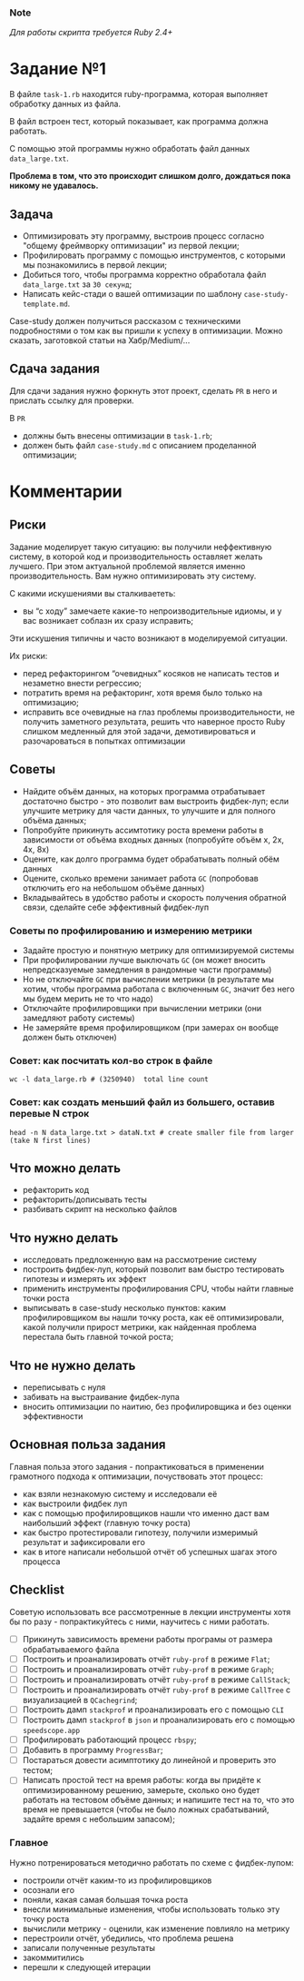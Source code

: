 ### Note
*Для работы скрипта требуется Ruby 2.4+*

# Задание №1
В файле `task-1.rb` находится ruby-программа, которая выполняет обработку данных из файла.

В файл встроен тест, который показывает, как программа должна работать.

С помощью этой программы нужно обработать файл данных `data_large.txt`.

**Проблема в том, что это происходит слишком долго, дождаться пока никому не удавалось.**


## Задача
- Оптимизировать эту программу, выстроив процесс согласно "общему фреймворку оптимизации" из первой лекции;
- Профилировать программу с помощью инструментов, с которыми мы познакомились в первой лекции;
- Добиться того, чтобы программа корректно обработала файл `data_large.txt` за `30 секунд`;
- Написать кейс-стади о вашей оптимизации по шаблону `case-study-template.md`.

Case-study должен получиться рассказом с техническими подробностями о том как вы пришли к успеху в оптимизации. Можно сказать, заготовкой статьи на Хабр/Medium/...

## Сдача задания
Для сдачи задания нужно форкнуть этот проект, сделать `PR` в него и прислать ссылку для проверки.

В `PR`
- должны быть внесены оптимизации в `task-1.rb`;
- должен быть файл `case-study.md` с описанием проделанной оптимизации;


# Комментарии

## Риски
Задание моделирует такую ситуацию: вы получили неффективную систему, в которой код и производительность оставляет желать лучшего. При этом актуальной проблемой является именно производительность.
Вам нужно оптимизировать эту систему.

С какими искушениями вы сталкиваететь:
- вы “с ходу” замечаете какие-то непроизводительные идиомы, и у вас возникает соблазн их сразу исправить;

Эти искушения типичны и часто возникают в моделируемой ситуации.

Их риски:
- перед рефакторингом “очевидных” косяков не написать тестов и незаметно внести регрессию;
- потратить время на рефакторинг, хотя время было только на оптимизацию;
- исправить все очевидные на глаз проблемы производительности, не получить заметного результата, решить что наверное просто Ruby слишком медленный для этой задачи, демотивироваться и разочароваться в попытках оптимизации

## Советы
- Найдите объём данных, на которых программа отрабатывает достаточно быстро - это позволит вам выстроить фидбек-луп; если улучшите метрику для части данных, то улучшите и для полного объёма данных;
- Попробуйте прикинуть ассимтотику роста времени работы в зависимости от объёма входных данных (попробуйте объём x, 2x, 4x, 8x)
- Оцените, как долго программа будет обрабатывать полный обём данных
- Оцените, сколько времени занимает работа `GC` (попробовав отключить его на небольшом объёме данных)
- Вкладывайтесь в удобство работы и скорость получения обратной связи, сделайте себе эффективный фидбек-луп

### Советы по профилированию и измерению метрики
- Задайте простую и понятную метрику для оптимизируемой системы
- При профилировании лучше выключать `GC` (он может вносить непредсказуемые замедления в рандомные части программы)
- Но не отключайте `GC` при вычислении метрики (в результате мы хотим, чтобы программа работала с включенным `GC`, значит без него мы будем мерить не то что надо)
- Отключайте профилировщики при вычислении метрики (они замедляют работу системы)
- Не замеряйте время профилировщиком (при замерах он вообще должен быть отключен)

### Совет: как посчитать кол-во строк в файле
```
wc -l data_large.rb # (3250940)  total line count
```

### Совет: как создать меньший файл из большего, оставив перевые N строк
```
head -n N data_large.txt > dataN.txt # create smaller file from larger (take N first lines)
```

## Что можно делать
- рефакторить код
- рефакторить/дописывать тесты
- разбивать скрипт на несколько файлов

## Что нужно делать
- исследовать предложенную вам на рассмотрение систему
- построить фидбек-луп, который позволит вам быстро тестировать гипотезы и измерять их эффект
- применить инструменты профилирования CPU, чтобы найти главные точки роста
- выписывать в case-study несколько пунктов: каким профилировщиком вы нашли точку роста, как её оптимизировали, какой получили прирост метрики, как найденная проблема перестала быть главной точкой роста;

## Что не нужно делать
- переписывать с нуля
- забивать на выстраивание фидбек-лупа
- вносить оптимизации по наитию, без профилировщика и без оценки эффективности

## Основная польза задания
Главная польза этого задания - попрактиковаться в применении грамотного подхода к оптимизации, почуствовать этот процесс:
- как взяли незнакомую систему и исследовали её
- как выстроили фидбек луп
- как с помощью профилировщиков нашли что именно даст вам наибольший эффект (главную точку роста)
- как быстро протестировали гипотезу, получили измеримый результат и зафиксировали его
- как в итоге написали небольшой отчёт об успешных шагах этого процесса

## Checklist
Советую использовать все рассмотренные в лекции инструменты хотя бы по разу - попрактикуйтесь с ними, научитесь с ними работать.

- [ ] Прикинуть зависимость времени работы програмы от размера обрабатываемого файла
- [ ] Построить и проанализировать отчёт `ruby-prof` в режиме `Flat`;
- [ ] Построить и проанализировать отчёт `ruby-prof` в режиме `Graph`;
- [ ] Построить и проанализировать отчёт `ruby-prof` в режиме `CallStack`;
- [ ] Построить и проанализировать отчёт `ruby-prof` в режиме `CallTree` c визуализацией в `QCachegrind`;
- [ ] Построить дамп `stackprof` и проанализировать его с помощью `CLI`
- [ ] Построить дамп `stackprof` в `json` и проанализировать его с помощью `speedscope.app`
- [ ] Профилировать работающий процесс `rbspy`;
- [ ] Добавить в программу `ProgressBar`;
- [ ] Постараться довести асимптотику до линейной и проверить это тестом;
- [ ] Написать простой тест на время работы: когда вы придёте к оптимизированному решению, замерьте, сколько оно будет работать на тестовом объёме данных; и напишите тест на то, что это время не превышается (чтобы не было ложных срабатываний, задайте время с небольшим запасом);

### Главное
Нужно потренироваться методично работать по схеме с фидбек-лупом:
- построили отчёт каким-то из профилировщиков
- осознали его
- поняли, какая самая большая точка роста
- внесли минимальные изменения, чтобы использовать только эту точку роста
- вычислили метрику - оценили, как изменение повлияло на метрику
- перестроили отчёт, убедились, что проблема решена
- записали полученные результаты
- закоммитились
- перешли к следующей итерации
